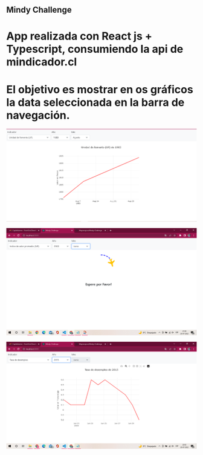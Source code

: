 ## Mindy Challenge

# App realizada con React js + Typescript, consumiendo la api de mindicador.cl
# El objetivo es mostrar en os gráficos la data seleccionada en la barra de navegación.
![img](src/assets/img1.png)


![img](src/assets/img2.png)


![img](src/assets/img3.png)